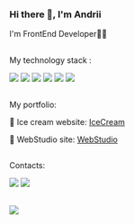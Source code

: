 ### Hi there 👋, I'm Andrii
I'm FrontEnd Developer👨‍💻


##
My technology stack :   

<img src="https://img.shields.io/badge/HTML5-30302e?style=for-the-badge&logo=HTML5&logoColor=99e5d5d"/> <img src="https://img.shields.io/badge/CSS3-30302e?style=for-the-badge&logo=CSS3&logoColor=4371bf"/> <img src="https://img.shields.io/badge/Sass-30302e?style=for-the-badge&logo=Sass&logoColor=ec73f0"/> <img src="https://img.shields.io/badge/JavaScript-30302e?style=for-the-badge&logo=JavaScript&logoColor=yellow"/> <img src="https://img.shields.io/badge/GitHub-30302e?style=for-the-badge&logo=GitHub&logoColor=white"/> <img src="https://img.shields.io/badge/Photoshop-30302e?style=for-the-badge&logo=Adobe Photoshop&logoColor=00BFFF"/> 
##
My portfolio:

🍧 Ice cream website: 
<a href="https://chaikandrew.github.io/ice/" terget="_blank" rel="noopener noreferrer" aria-label="IceCream">IceCream</a>

📸 WebStudio site:
<a href="https://chaikandrew.github.io/goit-markup-hw-08/" terget="_blank" rel="noopener noreferrer" aria-label="WebStudio">WebStudio</a>
##
Contacts: 

<a href="https://www.instagram.com/chaika_andrey/" terget="_blank" rel="noopener noreferrer" aria-label="Instaram"><img src="https://img.shields.io/badge/Instagram-30302e?style=for-the-badge&logo=Instagram&logoColor=f5d467"/></a> <a href="https://github.com/ChaikAndrew?tab=repositories" terget="_blank" rel="noopener noreferrer" aria-label="Instaram"><img src="https://img.shields.io/badge/GitHub-30302e?style=for-the-badge&logo=GitHub&logoColor=white"/></a>
##
![](https://komarev.com/ghpvc/?username=ChaikAndrew)
